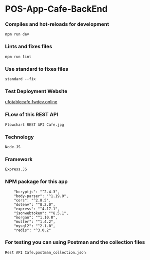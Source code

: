 # POS-App-Cafe-BackEnd

### Compiles and hot-reloads for development
```
npm run dev
```

### Lints and fixes files
```
npm run lint 
```

### Use standard to fixes files
```
standard --fix 
```

### Test Deployment Website
[ufotablecafe.fwdev.online](http://ufotablecafe.fwdev.online/)


### FLow of this REST API
```
Flowchart REST API Cafe.jpg 
```

### Technology
```
Node.JS 
```

### Framework
```
Express.JS
```

### NPM package for this app
```
    "bcryptjs": "^2.4.3",
    "body-parser": "^1.19.0",
    "cors": "^2.8.5",
    "dotenv": "^8.2.0",
    "express": "^4.17.1",
    "jsonwebtoken": "^8.5.1",
    "morgan": "^1.10.0",
    "multer": "^1.4.2",
    "mysql2": "^2.1.0",
    "redis": "^3.0.2"
```

### For testing you can using Postman and the collection files
```
Rest API Cafe.postman_collection.json
```
